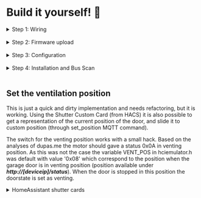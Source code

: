 # Build it yourself! 🔨

<details>
 <summary>Step 1: Wiring</summary>

  ## Wiring
 
 ![min wiring](docs/Images/esp32.png)
 
 ESP32 powering requires a Step Down Module such as LM2596S DC-DC, but any 24VDC ==> 5VDC will do, even the tiny ones with 3 pin.
 Please note that the suggested serial pins for serial interfacing, on ESP32, are 16 RXD and 17 TXD.
 
 
 <details>
 <summary>It is possible to implement it with protoboard and underside soldering:</summary>
 
 <br>
 
 ![alt text](docs/Images/esp32_protoboard.jpg)
 ![alt text](docs/Images/esp32_protoboard2.jpg)
 </details>
 
 <details>
 <summary>Details specific to Az-delivery ESP32 (ESP32-WROOM-32)</summary>
 Note the pinout on this cheap but widespread ESP32 module is a bit different. The GND on the bottom left must not be used (it is actually wrongly labeled, it should be CMD). Use the top right instead. Moreover use the pin 16 as RXD and pin 17 as TXD to match the code on this repository (using UART2, not UART0).
  
 ![image](https://github.com/Gifford47/HCPBridgeMqtt/assets/248961/1ad1c298-cf27-48cc-bf30-7667c27c3304)
 
 </details>
 
 ## RS485
 
 <details open>
 <summary>Pinout RS485 Plug</summary>
 <br>
 
 ![alt text](docs/Images/plug-min.png)
 
 > 📌 **Pinout**
 > 1. GND (Blue)<br>
 > 2. GND (Yellow)<br>
 > 3. B- (Green)<br>
 > 4. A+ (Red)<br>
 > 5. \+24V (Black)<br>
 > 6. \+24V (White)<br>
 
 </details>
 
 ### RS485 Adapter
 ![alt text](docs/Images/rs485_raw.jpg)
 > [!NOTE]<br>
 > Pins A+ (Red) and B- (Green) need a 120 Ohm resistor between them for BUS termination. Some RS485 adapters provide termination pad to be soldered.

</details><br>

<details>
 <summary>Step 2: Firmware upload</summary>
 
 ## Upload the firmware
 To use the board without any additional sensors (f.e. as showed in section [wiring](#wiring)) you only need to upload the standard firmware binary.
 ### Sensors
 
 To use additional sensors, you have also to build and upload the according firmware for the sensor. See [flash instructions](docs/flashing_instructions.md) for further info.
 <details>
 <summary>DS18X20 Temperature Sensor</summary>
 
 ![DS18X20](docs/Images/ds18x20.jpg) <br/>
 DS18X20 connected to GPIO4.
 <br>
 
 </details>
 
 <details>
 <summary>HC-SR501 PIR Motion sensor</summary>
 Digital out connected to GPIO23.
 <br>
 </details>
 
 <details>
 <summary>DHT22 Temperature and humudity Sensor</summary>
 Digital out connected to GPIO27.
 <br>
 </details>
 
 <details>
 <summary>BME280 Temperature and humudity Sensor</summary>
 
 ![DS18X20](docs/Images/bme280.jpg) <br/>
 SDA connected to  GPIO21<br>
 SCL/SCK connected to GPIO22<br>
 <br>
 </details>
 
 <details>
 <summary>HC-SR04 Ultra sonic proximity sensor</summary>
 
 <br>
 Use the project task for HC-SR04.
 The wiring pins are:<br>
 SR04 Trigger pin is connected to GPIO5<br>
 SR04 ECHO pin is connected to GPIO18<br><br>
 
 It will send an mqtt discovery for two sensor one for the distance in cm available below the sensor and the other informing if the car park is available. It compare if the distance below is less than the maximal measured distance then car park is not available. The hcsr04_maxdistanceCm is defined with 150cm in configuration.h. This setting might not work for everyone. Change it to your needs.
 
 </details>
</details><br>

<details>
  <summary>Step 3: Configuration</summary>

  ## Configuration
  At first boot the settings from the configuration.h file are taken over as user preferences. If you choose to make your own build you can setup your settings there.
  After first boot you can change your settings directly in the Web interface without the need to create a new build. 
  
  With the default configuration it will open a Wifi Hotspot you can connect to. When connected to it you can use the url http://192.168.4.1 in a webbrowser to access the Web Interface and configure the device.
  
  Use the Basic Configuration section to set your wifi and MQTT credentials, after hitting the Save button your device will reboot.
  The Password fields are redacted if there are set with a *. If you don't want to change it just leave the * as it will be interpretet as no change.
  
  <img src="https://github.com/Gifford47/HCPBridgeMqtt/assets/13482963/0081e0bc-ec8e-4cec-a537-c7b0c5758035" width="400">
  
  The preferences will stay even after a OTA update.
  When the memory of your ESP get's deleted your ESP will again load the settings from the configuration.h file.
  
  You can reset all preferences by pressing the BOOT button on the ESP for longer then 5 Seconds and releasing it.
  This will reset all preferences to the default values from configuration.h in the flashed firmware build.
  
  ## Web Services
  
  <details>
  <summary>Send commands</summary>
  
  URL: **http://[deviceip]/command?action=[id]**
  <br>
  
  | id | Function | Other Parameters
  |--------|--------------|--------------|
  | 0 | Close | |
  | 1 | Open | |
  | 2 | Stop | |
  | 3 | Ventilation | |
  | 4 | Half Open | |
  | 5 | Light toggle | |
  | 6 | Restart | |
  | 7 | Set Position | position=[0-100] |
  
  </details>
  
  <details>
  <summary>Status report</summary>
  
  URL: **http://[deviceip]/status**
  <br>
  
  Response:
  ```
  {
  "valid": true,
  "doorstate": 64,
  "doorposition": 0,
  "doortarget": 0,
  "lamp": false,
  "temp": 19.94000053,
  "lastresponse": 0,
  "looptime": 1037,
  "lastCommandTopic": "hormann/garage_door/command/door",
  "lastCommandPayload": "close"
  }
  ```
  </details>
  
  <details>
  <summary>Wifi status</summary>
  
  URL: **http://[deviceip]/sysinfo**
  <br>
  </details>
  
  <details>
  <summary>OTA Firmware update</summary>
  
  URL: **http://[deviceip]/update**
  <br>
  
  <img src="https://user-images.githubusercontent.com/14005124/215216505-8c5abe46-5d40-402b-963a-e3825c63d417.png" width="400">
  
  </details><br>
  
  </details><br>


<details>
  <summary>Step 4: Installation and Bus Scan</summary>
 
  ## Installation
  
  * Connect the board to the BUS
  * Run a BUS scan (differs on the following hardware version): 
  
  ### Old Hardware version
  
  BUS scan is started through flipping (ON - OFF) last dip switch. Note that BUS power  (+24v) is removed when no devices are detected. In case of issues, you may find useful to "jump start" the device using the +24V provision of other connectors of the motor control board.
    
  ### New Hardware version 
  With newer HW versions, the bus scan is carried out using the LC display in menu 37. For more see: [Supramatic 4 Busscan](https://www.tor7.de/news/bus-scan-beim-supramatic-serie-4-fehlercode-04-vermeiden)
  
  ![alt text](docs/Images/antrieb-min.png)
</details><br>

## Set the ventilation position 

This is just a quick and dirty implementation and needs refactoring, but it is working.
Using the Shutter Custom Card (from HACS) it is also possible to get a representation of the current position of the door, and slide it to custom position (through set_position MQTT command).

The switch for the venting position works with a small hack. Based on the analyses of dupas.me the motor should gave a status 0x0A in venting position. As this was not the case the variable VENT_POS in hciemulator.h was default with value '0x08' which correspond to the position when the garage door is in venting position (position available under ***http://[deviceip]/status***). When the door is stopped in this position the doorstate is set as venting.

<details>
<summary>HomeAssistant shutter cards</summary>

<br>

![Homeassistant card1](docs/Images/ha_shuttercard.png)
![Homeassistant card2](docs/Images/ha.png)
</details>
